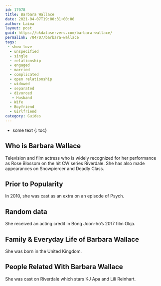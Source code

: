 ```yaml
---
id: 17078
title: Barbara Wallace
date: 2021-04-07T19:00:31+00:00
author: Laima
layout: post
guid: https://ukdataservers.com/barbara-wallace/
permalink: /04/07/barbara-wallace
tags:
 - show love
  - unspecified
  - single
  - relationship
  - engaged
  - married
  - complicated
  - open relationship
  - widowed
  - separated
  - divorced
   - Husband
  - Wife
  - Boyfriend
  - Girlfriend
category: Guides
---
```


* some text
{: toc}


## Who is Barbara Wallace
                  
                  
                  
Television and film actress who is widely recognized for her performance as Rose Blossom on the hit CW series Riverdale. She has also made appearances on Snowpiercer and Deadly Class.
                  
              
            
              
            
                
                
                
## Prior to Popularity
                  
                  
                  
In 2010, she was cast as an extra on an episode of Psych.
                  
              
            
              
            
                
                
                
## Random data
                  
                  
                  
She received an acting credit in Bong Joon-ho&#8217;s 2017 film Okja.
                  
              
            
              
            
                
                
                
## Family & Everyday Life of Barbara Wallace
                  
                  
                  
She was born in the United Kingdom.
                  
              
            
              
            
                
                
                
## People Related With Barbara Wallace
                  
                  
                  
She was cast on Riverdale which stars KJ Apa and Lili Reinhart. 
                  
              
            
              
            
                
              
            
              
              
            
            
              
            
          
          
          